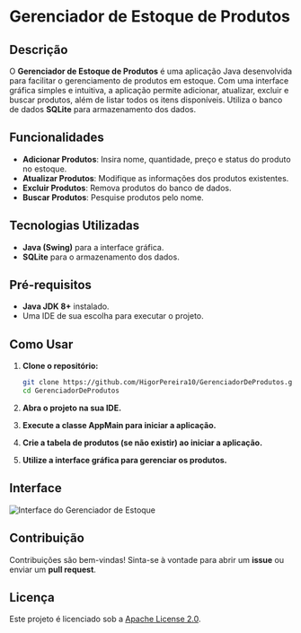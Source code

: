 # Gerenciador de Estoque de Produtos

## Descrição

O **Gerenciador de Estoque de Produtos** é uma aplicação Java desenvolvida para facilitar o gerenciamento de produtos em estoque. Com uma interface gráfica simples e intuitiva, a aplicação permite adicionar, atualizar, excluir e buscar produtos, além de listar todos os itens disponíveis. Utiliza o banco de dados **SQLite** para armazenamento dos dados.

## Funcionalidades

- **Adicionar Produtos**: Insira nome, quantidade, preço e status do produto no estoque.
- **Atualizar Produtos**: Modifique as informações dos produtos existentes.
- **Excluir Produtos**: Remova produtos do banco de dados.
- **Buscar Produtos**: Pesquise produtos pelo nome.
  
## Tecnologias Utilizadas

- **Java (Swing)** para a interface gráfica.
- **SQLite** para o armazenamento dos dados.

## Pré-requisitos

- **Java JDK 8+** instalado.
- Uma IDE de sua escolha para executar o projeto.

## Como Usar

1. **Clone o repositório:**

   ```bash
   git clone https://github.com/HigorPereira10/GerenciadorDeProdutos.git
   cd GerenciadorDeProdutos

2. **Abra o projeto na sua IDE.**
3. **Execute a classe AppMain para iniciar a aplicação.**
4. **Crie a tabela de produtos (se não existir) ao iniciar a aplicação.**
5. **Utilize a interface gráfica para gerenciar os produtos.**
   

## Interface

![Interface do Gerenciador de Estoque](Interface.png)

## Contribuição

Contribuições são bem-vindas! Sinta-se à vontade para abrir um **issue** ou enviar um **pull request**.

## Licença

Este projeto é licenciado sob a [Apache License 2.0](LICENSE).
